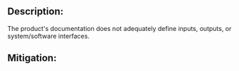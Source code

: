 ## Description:

The product's documentation does not adequately define inputs, outputs, or system/software interfaces.



## Mitigation:
